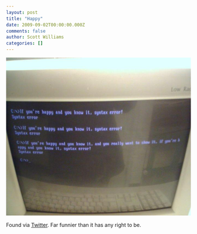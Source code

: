 ```yaml
---
layout: post
title: "Happy"
date: 2009-09-02T00:00:00.000Z
comments: false
author: Scott Williams
categories: []
---
```

<img alt="Found via Twitter. Far funnier than it has any right to be." src="./1251936148000.jpg">

Found via <a href="http://twitter.com/thisguydoug/status/3721782194">Twitter</a>. Far funnier than it has any right to be.
